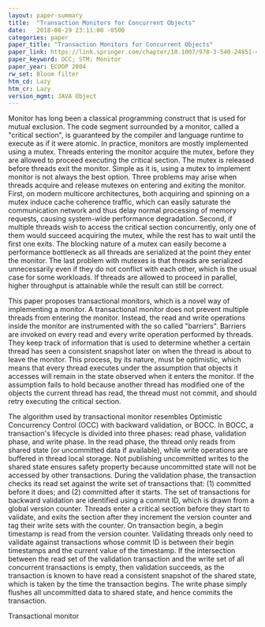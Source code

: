 ```yaml
---
layout: paper-summary
title:  "Transaction Monitors for Concurrent Objects"
date:   2018-08-29 23:11:00 -0500
categories: paper
paper_title: "Transaction Monitors for Concurrent Objects"
paper_link: https://link.springer.com/chapter/10.1007/978-3-540-24851-4_24
paper_keyword: OCC; STM; Monitor
paper_year: ECOOP 2004
rw_set: Bloom filter
htm_cd: Lazy
htm_cr: Lazy
version_mgmt: JAVA Object
---
```


Monitor has long been a classical programming construct that is used for mutual exclusion. The code segment surrounded
by a monitor, called a "critical section", is guaranteed by the compiler and language runtime to execute as if it were 
atomic. In practice, monitors are mostly implemented using a mutex. Threads entering the monitor acquire the mutex, before 
they are allowed to proceed executing the critical section. The mutex is released before threads exit the monitor.
Simple as it is, using a mutex to implement monitor is not always the best option. Three problems may arise when
threads acquire and release mutexes on entering and exiting the monitor. First, on modern multicore architectures, both 
acquiring and spinning on a mutex induce cache coherence traffic, which can easily saturate the communication network and 
thus delay normal processing of memory requests, causing system-wide performance degradation. Second, if multiple threads
wish to access the critical section concurrently, only one of them would succeed acquiring the mutex, while the rest has 
to wait until the first one exits. The blocking nature of a mutex can easily become a performance bottleneck as all threads
are serialized at the point they enter the monitor. The last problem with mutexes is that threads are serialized unnecessarily
even if they do not conflict with each other, which is the usual case for some workloads. If threads are allowed to proceed
in parallel, higher throughput is attainable while the result can still be correct.

This paper proposes transactional monitors, which is a novel way of implementing a monitor. A transactional monitor does not 
prevent multiple threads from entering the monitor. Instead, the read and write operations inside the monitor are instrumented 
with the so called "barriers". Barriers are invoked on every read and every write operation performed by threads. They keep 
track of information that is used to determine whether a certain thread has seen a consistent snapshot later on when the 
thread is about to leave the monitor. This process, by its nature, must be optimistic, which means that every thread executes
under the assumption that objects it accesses will remain in the state observed when it enters the monitor. If the assumption
fails to hold because another thread has modified one of the objects the current thread has read, the thread must not commit, 
and should retry executing the critical section.

The algorithm used by transactional monitor resembles Optimistic Concurrency Control (OCC) with backward validation, or BOCC. 
In BOCC, a transaction's lifecycle is divided into three phases: read phase, validation phase, and write phase. In the read
phase, the thread only reads from shared state (or uncommitted data if available), while write operations are buffered in 
thread local storage. Not publishing uncommitted writes to the shared state ensures safety property because uncommitted state
will not be accessed by other transactions. During the validation phase, the transaction checks its read set against the write 
set of transactions that: (1) committed before it does; and (2) committed after it starts. The set of transactions for backward
validation are identified using a commit ID, which is drawn from a global version counter. Threads enter a critical section
before they start to validate, and exits the section after they increment the version counter and tag their write sets with the 
counter. On transaction begin, a begin timestamp is read from the version counter. Validating threads only need to validate 
against transactions whose commit ID is between their begin timestamps and the current value of the timestamp. If the intersection
between the read set of the validation transaction and the write set of all concurrent transactions is empty, then validation
succeeds, as the transaction is known to have read a consistent snapshot of the shared state, which is taken by the time the 
transaction begins. The write phase simply flushes all uncommitted data to shared state, and hence commits the transaction. 

Transactional monitor